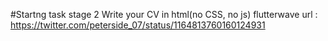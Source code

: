 #Startng task stage 2
Write your CV in html(no CSS, no js)
flutterwave url : https://twitter.com/peterside_07/status/1164813760160124931
